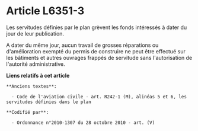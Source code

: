 # Article L6351-3

Les servitudes définies par le plan grèvent les fonds intéressés à dater du jour de leur publication.

A dater du même jour, aucun travail de grosses réparations ou d'amélioration exempté du permis de construire ne peut être
effectué sur les bâtiments et autres ouvrages frappés de servitude sans l'autorisation de l'autorité administrative.

**Liens relatifs à cet article**

	**Anciens textes**:

	  - Code de l'aviation civile - art. R242-1 (M), alinéas 5 et 6, les servitudes définies dans le plan

	**Codifié par**:

	  - Ordonnance n°2010-1307 du 28 octobre 2010 - art. (V)
